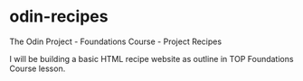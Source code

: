 # odin-recipes
The Odin Project - Foundations Course - Project Recipes

I will be building a basic HTML recipe website as outline in TOP Foundations Course lesson.